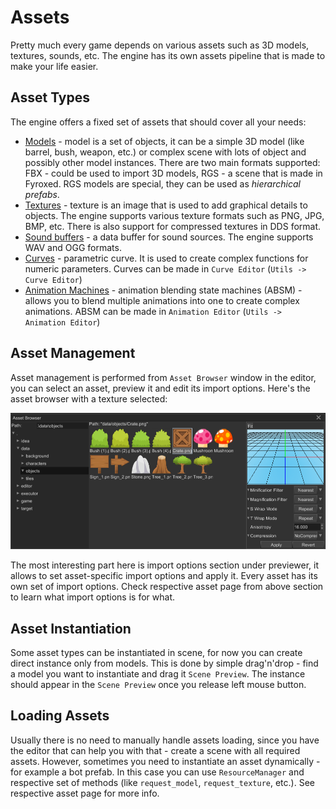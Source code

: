 # Assets

Pretty much every game depends on various assets such as 3D models, textures, sounds, etc. The engine has its own 
assets pipeline that is made to make your life easier. 

## Asset Types

The engine offers a fixed set of assets that should cover all your needs:

- [Models](../resources/model.md) - model is a set of objects, it can be a simple 3D model (like barrel, bush, weapon, 
etc.) or complex scene with lots of object and possibly other model instances. There are two main formats supported:
FBX - could be used to import 3D models, RGS - a scene that is made in Fyroxed. RGS models are special, they can be 
used as _hierarchical prefabs_.
- [Textures](../resources/texture.md) - texture is an image that is used to add graphical details to objects. The
engine supports various texture formats such as PNG, JPG, BMP, etc. There is also support for compressed textures in
DDS format.
- [Sound buffers](../resources/sound.md) - a data buffer for sound sources. The engine supports WAV and OGG formats. 
- [Curves](../resources/curve.md) - parametric curve. It is used to create complex functions for numeric parameters.
Curves can be made in `Curve Editor` (`Utils -> Curve Editor`)
- [Animation Machines](../resources/absm.md) - animation blending state machines (ABSM) - allows you to blend multiple 
animations into one to create complex animations. ABSM can be made in `Animation Editor` (`Utils -> Animation Editor`)

## Asset Management

Asset management is performed from `Asset Browser` window in the editor, you can select an asset, preview it and edit
its import options. Here's the asset browser with a texture selected:

![asset browser](assets.png)

The most interesting part here is import options section under previewer, it allows to set asset-specific import options
and apply it. Every asset has its own set of import options. Check respective asset page from above section to learn
what import options is for what.

## Asset Instantiation

Some asset types can be instantiated in scene, for now you can create direct instance only from models. This
is done by simple drag'n'drop - find a model you want to instantiate and drag it `Scene Preview`. The instance should
appear in the `Scene Preview` once you release left mouse button.

## Loading Assets

Usually there is no need to manually handle assets loading, since you have the editor that can help you with that - create
a scene with all required assets. However, sometimes you need to instantiate an asset dynamically - for example a
bot prefab. In this case you can use `ResourceManager` and respective set of methods (like `request_model`, 
`request_texture`, etc.). See respective asset page for more info.